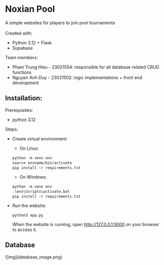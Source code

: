 <h1>
  Noxian Pool
</h1>
  A simple websites for players to join pool tournaments
<br></br>
  Created with:
  
  - Python 3.12 + Flask
  - Supabase

  Team members:

  - Pham Trung Hieu - 23021554: responsible for all database related CRUD functions
  - Nguyen Anh Duy - 23021502: logic implementations + front end development

<h2>
  Installation:
</h2>

Prerequisites:
  - python 3.12

Steps:
  - Create virtual environment:
      - On Linux:
      ```
      python -m venv env
      source envname/bin/activate
      pip install -r requirements.txt
      ```
    
      - On Windows:
      ```
      python -m venv env
      .\env\Scripts\activate.bat
      pip install -r requirements.txt
      ```
  - Run the website:
    ```
    python3 app.py
    ```
    When the website is running, open http://127.0.0.1:5000 on your browser to access it.

<h2>
  Database
</h2>
![img](database_image.png)
